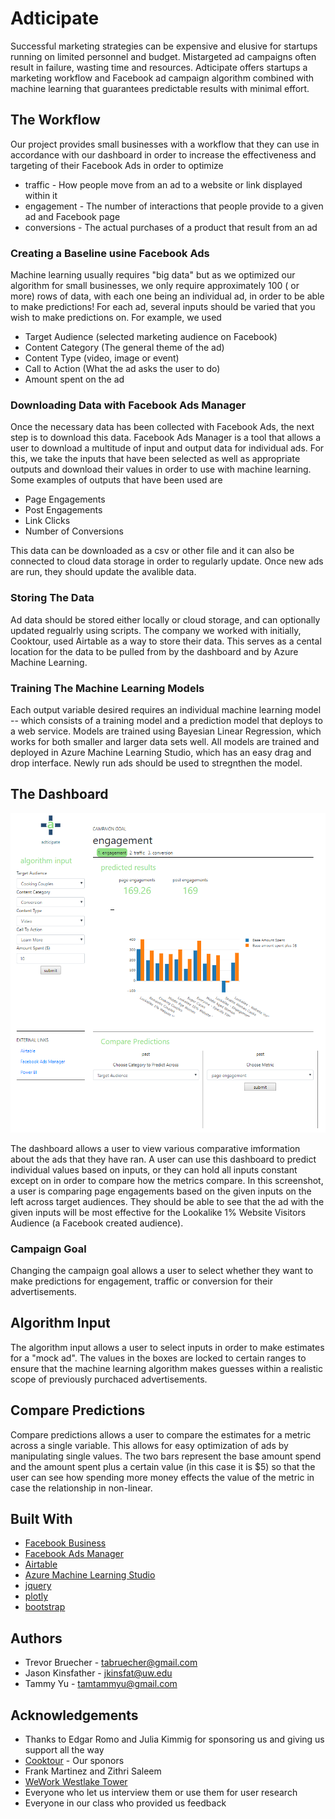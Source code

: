 # Adticipate

Successful marketing strategies can be expensive and elusive for startups running on limited personnel and budget. Mistargeted ad campaigns often result in failure, wasting time and resources. Adticipate offers startups a marketing workflow and Facebook ad campaign algorithm combined with machine learning that guarantees predictable results with minimal effort.

## The Workflow

Our project provides small businesses with a workflow that they can use in accordance with our dashboard in order to increase the effectiveness and targeting of their Facebook Ads in order to optimize 
* traffic - How people move from an ad to a website or link displayed within it
* engagement - The number of interactions that people provide to a given ad and Facebook page
* conversions - The actual purchases of a product that result from an ad

### Creating a Baseline usine Facebook Ads
Machine learning usually requires "big data" but as we optimized our algorithm for small businesses, we only require approximately 100 ( or more) rows of data, with each one being an individual ad, in order to be able to make predictions! For each ad, several inputs should be varied that you wish to make predictions on. For example, we used
* Target Audience (selected marketing audience on Facebook)
* Content Category (The general theme of the ad)
* Content Type (video, image or event)
* Call to Action (What the ad asks the user to do)
* Amount spent on the ad

### Downloading Data with Facebook Ads Manager
Once the necessary data has been collected with Facebook Ads, the next step is to download this data. Facebook Ads Manager is a tool that allows a user to download a multitude of input and output data for individual ads. For this, we take the inputs that have been selected as well as appropriate outputs and download their values in order to use with machine learning. Some examples of outputs that have been used are 
* Page Engagements
* Post Engagements 
* Link Clicks
* Number of Conversions

This data can be downloaded as a csv or other file and it can also be connected to cloud data storage in order to regularly update. Once new ads are run, they should update the avalible data.

### Storing The Data

Ad data should be stored either locally or cloud storage, and can optionally updated regualrly using scripts. The company we worked with initially, Cooktour, used Airtable as a way to store their data. This serves as a cental location for the data to be pulled from by the dashboard and by Azure Machine Learning.

### Training The Machine Learning Models

Each output variable desired requires an individual machine learning model -- which consists of a training model and a prediction model that deploys to a web service. Models are trained using Bayesian Linear Regression, which works for both smaller and larger data sets well. All models are trained and deployed in Azure Machine Learning Studio, which has an easy drag and drop interface. Newly run ads should be used to stregnthen the model.

## The Dashboard
![Dashboard Screenshot](https://github.com/jkinsfat/capstone_cooktour/blob/master/dashboard.PNG "The Dashboard")

The dashboard allows a user to view various comparative imformation about the ads that they have ran. A user can use this dashboard to predict individual values based on inputs, or they can hold all inputs constant except on in order to compare how the metrics compare. In this screenshot, a user is comparing page engagements based on the given inputs on the left across target audiences. They should be able to see that the ad with the given inputs will be most effective for the Lookalike 1% Website Visitors Audience (a Facebook created audience).

### Campaign Goal

Changing the campaign goal allows a user to select whether they want to make predictions for engagement, traffic or conversion for their advertisements.

## Algorithm Input

The algorithm input allows a user to select inputs in order to make estimates for a "mock ad". The values in the boxes are locked to certain ranges to ensure that the machine learning algorithm makes guesses within a realistic scope of previously purchaced advertisements.

## Compare Predictions

Compare predictions allows a user to compare the estimates for a metric across a single variable. This allows for easy optimization of ads by manipulating single values. The two bars represent the base amount spend and the amount spent plus a certain value (in this case it is $5) so that the user can see how spending more money effects the value of the metric in case the relationship in non-linear.

## Built With

* [Facebook Business](https://www.facebook.com/business/products/ads)
* [Facebook Ads Manager](https://www.facebook.com/business/learn/facebook-ads-reporting-ads-manager)
* [Airtable](https://airtable.com/)
* [Azure Machine Learning Studio](https://studio.azureml.net/)
* [jquery](https://jquery.com/)
* [plotly](https://plot.ly/)
* [bootstrap](https://getbootstrap.com/)

## Authors

* Trevor Bruecher - tabruecher@gmail.com
* Jason Kinsfather - jkinsfat@uw.edu
* Tammy Yu - tamtammyu@gmail.com

## Acknowledgements
* Thanks to Edgar Romo and Julia Kimmig for sponsoring us and giving us support all the way
* [Cooktour](https://www.cooktour.com/) - Our sponors
* Frank Martinez and Zithri Saleem
* [WeWork Westlake Tower](https://www.wework.com/buildings/westlake-tower--seattle--WA?&utm_campaign=766642937&utm_term=kwd-75333151482&utm_source=ads-google&utm_medium=cpc&gclid=CjwKCAjw3cPYBRB7EiwAsrc-ueGgbj-ZVjVC2R1wyvAvP_VkpVziavM0xye4GegHGVsDWzg6g8uK2xoC2o8QAvD_BwE&gclsrc=aw.ds&dclid=CLbGj4jhs9sCFYIFrQYd_DsD2w)
* Everyone who let us interview them or use them for user research
* Everyone in our class who provided us feedback

